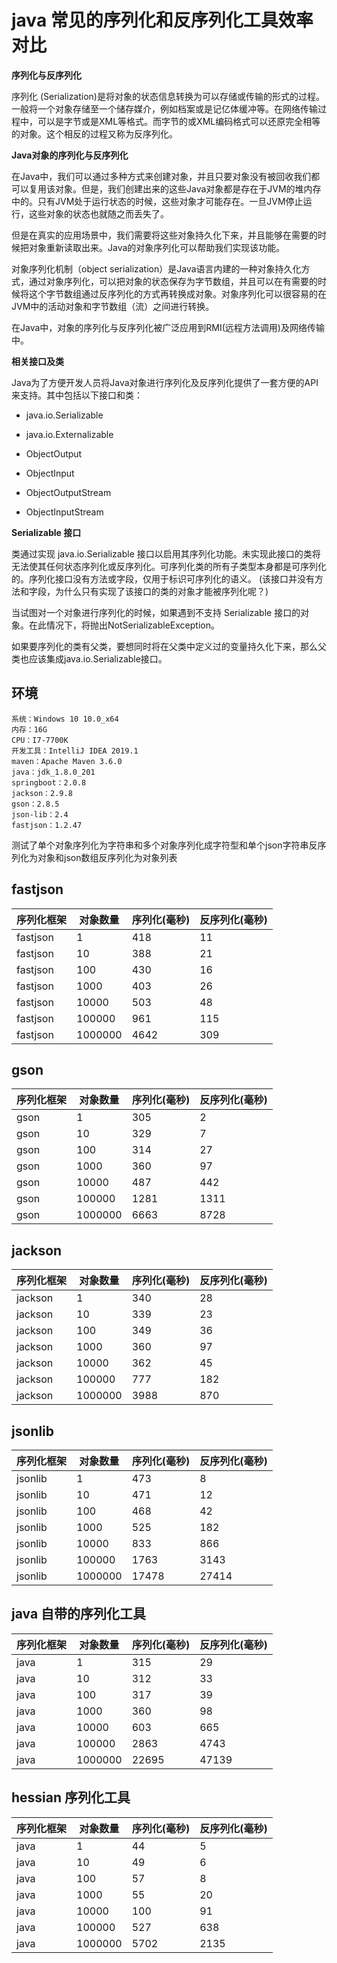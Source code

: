 # java 常见的序列化和反序列化工具效率对比

**序列化与反序列化**

序列化 (Serialization)是将对象的状态信息转换为可以存储或传输的形式的过程。一般将一个对象存储至一个储存媒介，例如档案或是记亿体缓冲等。在网络传输过程中，可以是字节或是XML等格式。而字节的或XML编码格式可以还原完全相等的对象。这个相反的过程又称为反序列化。

**Java对象的序列化与反序列化**

在Java中，我们可以通过多种方式来创建对象，并且只要对象没有被回收我们都可以复用该对象。但是，我们创建出来的这些Java对象都是存在于JVM的堆内存中的。只有JVM处于运行状态的时候，这些对象才可能存在。一旦JVM停止运行，这些对象的状态也就随之而丢失了。

但是在真实的应用场景中，我们需要将这些对象持久化下来，并且能够在需要的时候把对象重新读取出来。Java的对象序列化可以帮助我们实现该功能。

对象序列化机制（object serialization）是Java语言内建的一种对象持久化方式，通过对象序列化，可以把对象的状态保存为字节数组，并且可以在有需要的时候将这个字节数组通过反序列化的方式再转换成对象。对象序列化可以很容易的在JVM中的活动对象和字节数组（流）之间进行转换。

在Java中，对象的序列化与反序列化被广泛应用到RMI(远程方法调用)及网络传输中。

**相关接口及类**

Java为了方便开发人员将Java对象进行序列化及反序列化提供了一套方便的API来支持。其中包括以下接口和类：

* java.io.Serializable

* java.io.Externalizable

* ObjectOutput

* ObjectInput

* ObjectOutputStream

* ObjectInputStream

**Serializable 接口**

类通过实现 java.io.Serializable 接口以启用其序列化功能。未实现此接口的类将无法使其任何状态序列化或反序列化。可序列化类的所有子类型本身都是可序列化的。序列化接口没有方法或字段，仅用于标识可序列化的语义。 (该接口并没有方法和字段，为什么只有实现了该接口的类的对象才能被序列化呢？)

当试图对一个对象进行序列化的时候，如果遇到不支持 Serializable 接口的对象。在此情况下，将抛出NotSerializableException。

如果要序列化的类有父类，要想同时将在父类中定义过的变量持久化下来，那么父类也应该集成java.io.Serializable接口。

## 环境

```$xslt
系统：Windows 10 10.0_x64
内存：16G
CPU：I7-7700K
开发工具：IntelliJ IDEA 2019.1
maven：Apache Maven 3.6.0
java：jdk_1.8.0_201
springboot：2.0.8
jackson：2.9.8
gson：2.8.5
json-lib：2.4
fastjson：1.2.47
```


测试了单个对象序列化为字符串和多个对象序列化成字符型和单个json字符串反序列化为对象和json数组反序列化为对象列表

## fastjson


| 序列化框架    | 对象数量    | 序列化(毫秒) | 反序列化(毫秒) |
|----------|---------|---------|----------|
| fastjson | 1       | 418     | 11       |
| fastjson | 10      | 388     | 21       |
| fastjson | 100     | 430     | 16       |
| fastjson | 1000    | 403     | 26       |
| fastjson | 10000   | 503     | 48       |
| fastjson | 100000  | 961     | 115      |
| fastjson | 1000000 | 4642    | 309      |

## gson

| 序列化框架 | 对象数量    | 序列化(毫秒) | 反序列化(毫秒) |
|-------|---------|---------|----------|
| gson  | 1       | 305     | 2        |
| gson  | 10      | 329     | 7        |
| gson  | 100     | 314     | 27       |
| gson  | 1000    | 360     | 97       |
| gson  | 10000   | 487     | 442      |
| gson  | 100000  | 1281    | 1311     |
| gson  | 1000000 | 6663    | 8728     |

## jackson

| 序列化框架   | 对象数量    | 序列化(毫秒) | 反序列化(毫秒) |
|---------|---------|---------|----------|
| jackson | 1       | 340     | 28       |
| jackson | 10      | 339     | 23       |
| jackson | 100     | 349     | 36       |
| jackson | 1000    | 360     | 97       |
| jackson | 10000   | 362     | 45       |
| jackson | 100000  | 777     | 182      |
| jackson | 1000000 | 3988    | 870      |

## jsonlib

| 序列化框架   | 对象数量    | 序列化(毫秒) | 反序列化(毫秒) |
|---------|---------|---------|----------|
| jsonlib | 1       | 473     | 8        |
| jsonlib | 10      | 471     | 12       |
| jsonlib | 100     | 468     | 42       |
| jsonlib | 1000    | 525     | 182      |
| jsonlib | 10000   | 833     | 866      |
| jsonlib | 100000  | 1763    | 3143     |
| jsonlib | 1000000 | 17478   | 27414    |


## java 自带的序列化工具

| 序列化框架 | 对象数量    | 序列化(毫秒) | 反序列化(毫秒) |
|-------|---------|---------|----------|
| java  | 1       | 315     | 29       |
| java  | 10      | 312     | 33       |
| java  | 100     | 317     | 39       |
| java  | 1000    | 360     | 98       |
| java  | 10000   | 603     | 665      |
| java  | 100000  | 2863    | 4743     |
| java  | 1000000 | 22695   | 47139    |


## hessian 序列化工具

| 序列化框架 | 对象数量    | 序列化(毫秒) | 反序列化(毫秒) |
|-------|---------|---------|----------|
| java  | 1       | 44      | 5        |
| java  | 10      | 49      | 6        |
| java  | 100     | 57      | 8        |
| java  | 1000    | 55      | 20       |
| java  | 10000   | 100     | 91       |
| java  | 100000  | 527     | 638      |
| java  | 1000000 | 5702    | 2135     |
